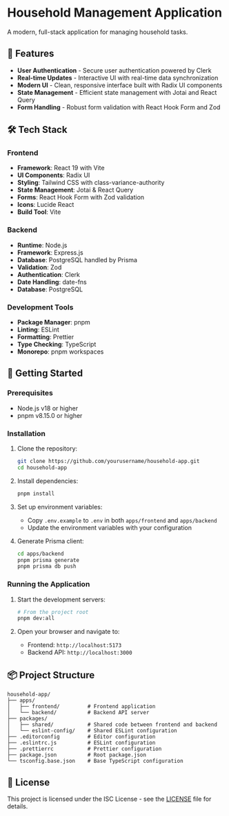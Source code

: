 # Household Management Application

A modern, full-stack application for managing household tasks.

## 🚀 Features

- **User Authentication** - Secure user authentication powered by Clerk
- **Real-time Updates** - Interactive UI with real-time data synchronization
- **Modern UI** - Clean, responsive interface built with Radix UI components
- **State Management** - Efficient state management with Jotai and React Query
- **Form Handling** - Robust form validation with React Hook Form and Zod

## 🛠 Tech Stack

### Frontend
- **Framework**: React 19 with Vite
- **UI Components**: Radix UI
- **Styling**: Tailwind CSS with class-variance-authority
- **State Management**: Jotai & React Query
- **Forms**: React Hook Form with Zod validation
- **Icons**: Lucide React
- **Build Tool**: Vite

### Backend
- **Runtime**: Node.js
- **Framework**: Express.js
- **Database**: PostgreSQL handled by Prisma
- **Validation**: Zod
- **Authentication**: Clerk
- **Date Handling**: date-fns
- **Database**: PostgreSQL

### Development Tools
- **Package Manager**: pnpm
- **Linting**: ESLint
- **Formatting**: Prettier
- **Type Checking**: TypeScript
- **Monorepo**: pnpm workspaces

## 🚀 Getting Started

### Prerequisites
- Node.js v18 or higher
- pnpm v8.15.0 or higher

### Installation

1. Clone the repository:
   ```bash
   git clone https://github.com/yourusername/household-app.git
   cd household-app
   ```

2. Install dependencies:
   ```bash
   pnpm install
   ```

3. Set up environment variables:
   - Copy `.env.example` to `.env` in both `apps/frontend` and `apps/backend`
   - Update the environment variables with your configuration

4. Generate Prisma client:
   ```bash
   cd apps/backend
   pnpm prisma generate
   pnpm prisma db push
   ```

### Running the Application

1. Start the development servers:
   ```bash
   # From the project root
   pnpm dev:all
   ```

2. Open your browser and navigate to:
   - Frontend: `http://localhost:5173`
   - Backend API: `http://localhost:3000`

## 📦 Project Structure

```
household-app/
├── apps/
│   ├── frontend/         # Frontend application
│   └── backend/          # Backend API server
├── packages/
│   ├── shared/           # Shared code between frontend and backend
│   └── eslint-config/    # Shared ESLint configuration
├── .editorconfig         # Editor configuration
├── .eslintrc.js          # ESLint configuration
├── .prettierrc           # Prettier configuration
├── package.json          # Root package.json
└── tsconfig.base.json    # Base TypeScript configuration
```

## 📄 License

This project is licensed under the ISC License - see the [LICENSE](LICENSE) file for details.
